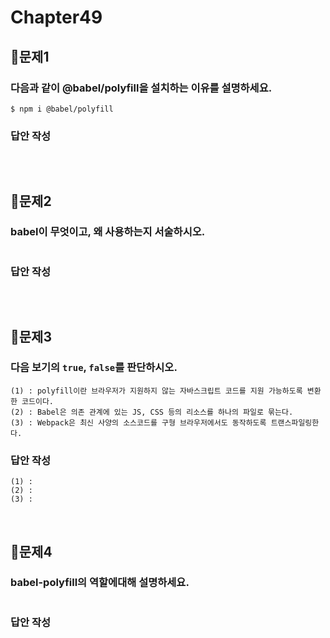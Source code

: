 # Chapter49
## 📌문제1
### 다음과 같이 @babel/polyfill을 설치하는 이유를 설명하세요.
```
$ npm i @babel/polyfill
```

### 답안 작성
```

```

<br>

## 📌문제2
### babel이 무엇이고, 왜 사용하는지 서술하시오.
```
```
### 답안 작성
```
```

<br>

## 📌문제3
### 다음 보기의 `true`, `false`를 판단하시오.
```
(1) : polyfill이란 브라우저가 지원하지 않는 자바스크립트 코드를 지원 가능하도록 변환한 코드이다.
(2) : Babel은 의존 관계에 있는 JS, CSS 등의 리소스를 하나의 파일로 묶는다.
(3) : Webpack은 최신 사양의 소스코드를 구형 브라우저에서도 동작하도록 트랜스파일링한다.
```
### 답안 작성
```
(1) : 
(2) : 
(3) : 
```

<br>

## 📌문제4
### babel-polyfill의 역할에대해 설명하세요.
```

```
### 답안 작성
```

```

<br>
